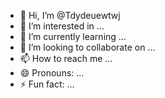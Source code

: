 
- 👋 Hi, I’m @Tdydeuewtwj
- 👀 I’m interested in ...
- 🌱 I’m currently learning ...
- 💞️ I’m looking to collaborate on ...
- 📫 How to reach me ...
- 😄 Pronouns: ...
- ⚡ Fun fact: ...

<!---
Tdydeuewtwj/Tdydeuewtwj is a ✨ special ✨ repository because its `README.md` (this file) appears on your GitHub profile.
You can click the Preview link to take a look at your changes.
--->
